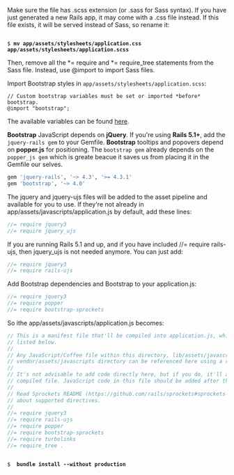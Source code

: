 Make sure the file has .scss extension (or .sass for Sass syntax). If you have just generated a new Rails app, it may come with a .css file instead. If this file exists, it will be served instead of Sass, so rename it:
<pre><code>
$ <b>mv app/assets/stylesheets/application.css app/assets/stylesheets/application.scss</b>
</pre></code>

Then, remove all the *= require and *= require_tree statements from the Sass file. Instead, use @import to import Sass files.

Import Bootstrap styles in `app/assets/stylesheets/application.scss`:
```
// Custom bootstrap variables must be set or imported *before* bootstrap.
@import "bootstrap";
```
The available variables can be found [here](assets/stylesheets/bootstrap/_variables.scss).

**Bootstrap** JavaScript depends on **jQuery**. If you're using **Rails 5.1+**, add the `jquery-rails gem` to your Gemfile. **Bootstrap** tooltips and popovers depend on **popper.js** for positioning. The `bootstrap gem` already depends on the `popper_js gem` which is greate beacue it saves us from placing it in the Gemfile our selves.

```ruby
gem 'jquery-rails', '~> 4.3', '>= 4.3.1'
gem 'bootstrap', '~> 4.0'
```

The jquery and jquery-ujs files will be added to the asset pipeline and available for you to use. If they're not already in app/assets/javascripts/application.js by default, add these lines:
```js
//= require jquery3
//= require jquery_ujs
```

If you are running Rails 5.1 and up, and if you have included //= require rails-ujs, then jquery_ujs is not needed anymore. You can just add:
```js
//= require jquery3
//= require rails-ujs
```

Add Bootstrap dependencies and Bootstrap to your application.js:
```js
//= require jquery3
//= require popper
//= require bootstrap-sprockets
```

So ithe app/assets/javascripts/application.js becomes:
```js
// This is a manifest file that'll be compiled into application.js, which will include all the files
// listed below.
//
// Any JavaScript/Coffee file within this directory, lib/assets/javascripts, or any plugin's
// vendor/assets/javascripts directory can be referenced here using a relative path.
//
// It's not advisable to add code directly here, but if you do, it'll appear at the bottom of the
// compiled file. JavaScript code in this file should be added after the last require_* statement.
//
// Read Sprockets README (https://github.com/rails/sprockets#sprockets-directives) for details
// about supported directives.
//
//= require jquery3
//= require rails-ujs
//= require popper
//= require bootstrap-sprockets
//= require turbolinks
//= require_tree .
```

<pre><code>
$ <b> bundle install --without production</b>
</pre></code>
